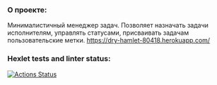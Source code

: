 ### О проекте:
Минималистичный менеджер задач. Позволяет назначать задачи исполнителям, управлять статусами, присваивать задачам пользовательские метки.
https://dry-hamlet-80418.herokuapp.com/

### Hexlet tests and linter status:
[![Actions Status](https://github.com/MarinaIlina893/python-project-lvl4/workflows/hexlet-check/badge.svg)](https://github.com/MarinaIlina893/python-project-lvl4/actions)
